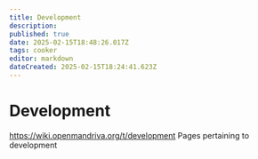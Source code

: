 ```yaml
---
title: Development
description: 
published: true
date: 2025-02-15T18:48:26.017Z
tags: cooker
editor: markdown
dateCreated: 2025-02-15T18:24:41.623Z
---
```


# Development

https://wiki.openmandriva.org/t/development
Pages pertaining to development
